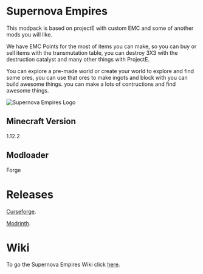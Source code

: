 # Supernova Empires

This modpack is based on projectE with custom EMC and some of another mods you will like.

We have EMC Points for the most of items you can make, so you can buy or sell items with the transmutation table, you can destroy 3X3 with the destruction catalyst and many other things with ProjectE.

You can explore a pre-made world or create your world to explore and find some ores, you can use that ores to make ingots and block with you can build awesome things. you can make a lots of contructions and find awesome things.

![Supernova Empires Logo](https://cdn.modrinth.com/data/MG9LoA2r/37c90eaffedf61cabc5b224dbbf2d8b7c6fb67d9.png)

## Minecraft Version

1.12.2

## Modloader

Forge

# Releases

[Curseforge](https://www.curseforge.com/minecraft/modpacks/supernova-empires).

[Modrinth](https://modrinth.com/modpack/supernova-empires).

# Wiki

To go the Supernova Empires Wiki click [here](https://filmabem.notion.site/Supernova-Empires-Wiki-18010225aa2b4b30ac6beacc6ad441a4).
